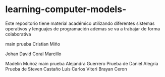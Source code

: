# learning-computer-models-
Este repositorio tiene material académico utilizando diferentes sistemas operativos y lenguajes de programación 
ademas se va a trabajar de forma colaborativa 

main
prueba Cristian Miño

Johan David Coral Marcillo



Madelin Muñoz
main
prueba Alejandra Guerrero
Prueba de Daniel Alegría
Prueba de Steven Castaño
Luis Carlos Viteri
Brayan Ceron

